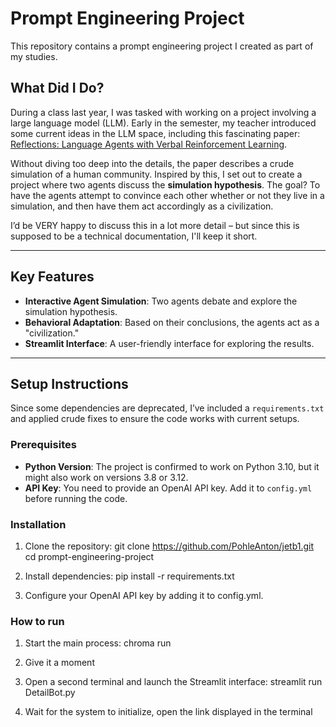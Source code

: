 # Prompt Engineering Project

This repository contains a prompt engineering project I created as part of my studies.

## What Did I Do?

During a class last year, I was tasked with working on a project involving a large language model (LLM). Early in the semester, my teacher introduced some current ideas in the LLM space, including this fascinating paper:  
[Reflections: Language Agents with Verbal Reinforcement Learning](https://arxiv.org/abs/2304.03442).

Without diving too deep into the details, the paper describes a crude simulation of a human community. Inspired by this, I set out to create a project where two agents discuss the **simulation hypothesis**. The goal? To have the agents attempt to convince each other whether or not they live in a simulation, and then have them act accordingly as a civilization.

I’d be VERY happy to discuss this in a lot more detail – but since this is supposed to be a technical documentation, I'll keep it short.


---

## Key Features
- **Interactive Agent Simulation**: Two agents debate and explore the simulation hypothesis.
- **Behavioral Adaptation**: Based on their conclusions, the agents act as a "civilization."
- **Streamlit Interface**: A user-friendly interface for exploring the results.

---

## Setup Instructions

Since some dependencies are deprecated, I’ve included a `requirements.txt` and applied crude fixes to ensure the code works with current setups.

### Prerequisites
- **Python Version**: The project is confirmed to work on Python 3.10, but it might also work on versions 3.8 or 3.12.
- **API Key**: You need to provide an OpenAI API key. Add it to `config.yml` before running the code.

### Installation
1. Clone the repository:
   git clone https://github.com/PohleAnton/jetb1.git
   cd prompt-engineering-project

2. Install dependencies:
   pip install -r requirements.txt

3. Configure your OpenAI API key by adding it to config.yml.

### How to run
1. Start the main process:
    chroma run
2. Give it a moment
3. Open a second terminal and launch the Streamlit interface:
   streamlit run DetailBot.py

4. Wait for the system to initialize, open the link displayed in the terminal